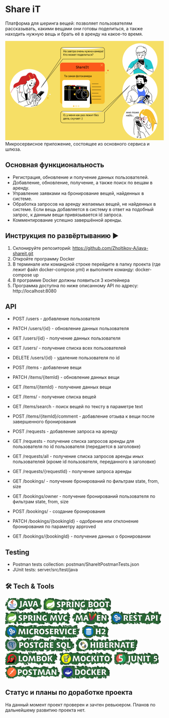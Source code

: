 # Share iT
Платформа для шеринга вещей: позволяет пользователям рассказывать,
какими вещами они готовы поделиться,
а также находить нужную вещь и брать её в аренду на какое-то время.
<div>
<img width="1012" alt="DataBase schema" src="assets/ShareItLanding.png">
</div>
Микросервисное приложение, состоящее из основного сервиса и шлюза.

## Основная функциональность
* Регистрация, обновление и получение данных пользователей.
* Добавление, обновление, получение, а также поиск по вещам в аренду.
* Управление заявками на бронирование вещей, найденных в системе.
* Обработка запросов на аренду желаемых вещей, не найденных в системе.
  Если вещь добавляется в систему в ответ на подобный запрос, к данным вещи привязывается id запроса.
* Комментирование успешно завершённой аренды.

## Инструкция по развёртыванию ▶️
1) Склонируйте репозиторий: https://github.com/Zholtikov-A/java-shareit.git
2) Откройте программу Docker
3) В терминале или командной строке перейдите в папку проекта (где лежит файл docker-compose.yml) и выполните команду: docker-compose up
4) В программе Docker должны появиться 3 контейнера
5) Программа доступна по ниже описанному API по адресу: http://localhost:8080

## API
* POST /users - добавление пользователя
* PATCH /users/{id} - обновление данных пользователя
* GET /users/{id} - получение данных пользователя
* GET /users/ - получение списка всех пользователей
* DELETE /users/{id} - удаление пользователя по id

* POST /items - добавление вещи
* PATCH /items/{itemId} - обновление данных вещи
* GET /items/{itemId} - получение данных вещи
* GET /items/ - получение списка вещей
* GET /items/search - поиск вещей по тексту в параметре text
* POST /items/{itemId}/comment - добавление отзыва к вещи после завершенного бронирования

* POST /requests - добавление запроса на аренду
* GET /requests - получение списка запросов аренды для пользователя по id пользователя (передается в заголовке)
* GET /requests/all - получение списка запросов аренды иных пользователей (кроме id пользователя, переданного в заголовке)
* GET /requests/{requestId} - получение запроса аренды

* GET /bookings/ - получение бронирований по фильтрам state, from, size
* GET /bookings/owner - получение бронирований пользователя по фильтрам state, from, size
* POST /bookings/ - создание бронирования
* PATCH /bookings/{bookingId} - одобрение или отклонение бронирования по параметру approved
* GET /bookings/{bookingId} - получение данных о бронировании

## Testing

* Postman tests collection: postman/ShareItPostmanTests.json
* JUnit tests: server/src/test/java

## 🛠 Tech & Tools

<div>
      <img src="https://github.com/Salaia/icons/blob/main/green/Java.png?raw=true" title="Java" alt="Java" height="40"/>
      <img src="https://github.com/Salaia/icons/blob/main/green/SPRING%20boot.png?raw=true" title="Spring Boot" alt="Spring Boot" height="40"/>
      <img src="https://github.com/Salaia/icons/blob/main/green/SPRING%20MVC.png?raw=true" title="Spring MVC" alt="Spring MVC" height="40"/>
      <img src="https://github.com/Salaia/icons/blob/main/green/Maven.png?raw=true" title="Apache Maven" alt="Apache Maven" height="40"/>
<img src="https://github.com/Salaia/icons/blob/main/green/Rest%20API.png?raw=true" title="Rest API" alt="Rest API" height="40"/>
      <img src="https://github.com/Salaia/icons/blob/main/green/Microservice.png?raw=true" title="Microservice" alt="Microservice" height="40"/>
<img src="https://github.com/Salaia/icons/blob/main/green/H2.png?raw=true" title="H2" alt="H2" height="40"/>
<img src="https://github.com/Salaia/icons/blob/main/green/PostgreSQL.png?raw=true" alt="PostgreSQL" height="40"/> 
<img src="https://github.com/Salaia/icons/blob/main/green/Hibernate.png?raw=true" title="Hibernate" alt="Hibernate" height="40"/>
      <img src="https://github.com/Salaia/icons/blob/main/green/Lombok.png?raw=true" title="Lombok" alt="Lombok" height="40"/>
      <img src="https://github.com/Salaia/icons/blob/main/green/Mockito.png?raw=true" title="Mockito" alt="Mockito" height="40"/>
<img src="https://github.com/Salaia/icons/blob/main/green/JUnit%205.png?raw=true" title="JUnit 5" alt="JUnit 5" height="40"/>
<img src="https://github.com/Salaia/icons/blob/main/green/Postman.png?raw=true" title="Postman" alt="Postman" height="40"/>
<img src="https://github.com/Salaia/icons/blob/main/green/Docker.png?raw=true" title="Docker" alt="Docker" height="40"/>
</div>

## Статус и планы по доработке проекта

На данный момент проект проверен и зачтен ревьюером. Планов по дальнейшему развитию проекта нет.

